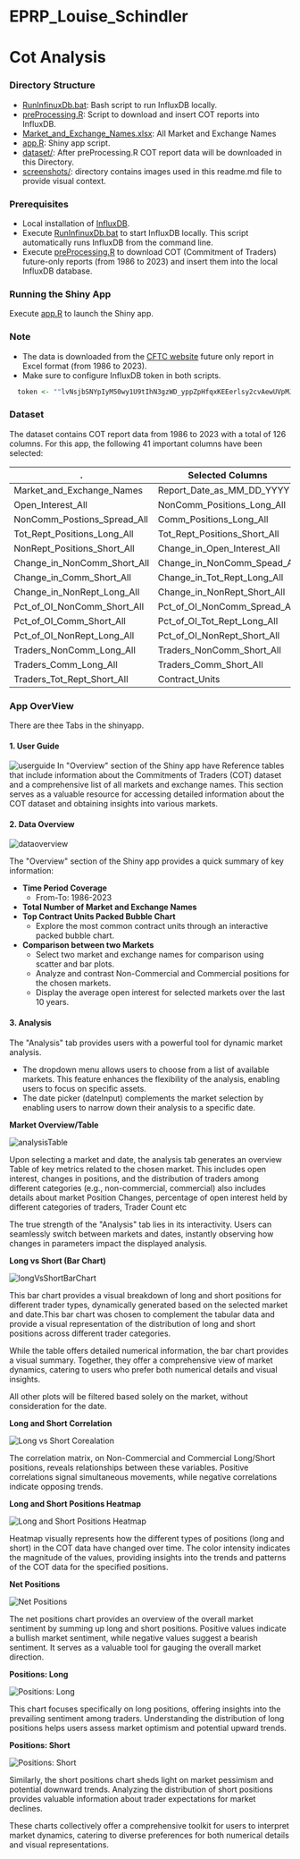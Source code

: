 # EPRP_Louise_Schindler

# Cot Analysis



### Directory Structure

* [RunInfinuxDb.bat](RunInfinuxDb.bat): Bash script to run InfluxDB locally.
* [preProcessing.R](preProcessing.R): Script to download and insert COT reports into InfluxDB.
* [Market_and_Exchange_Names.xlsx](Market_and_Exchange_Names.xlsx): All Market and Exchange Names
* [app.R](app.R): Shiny app script.
* [dataset/](dataset/): After preProcessing.R  COT report data will be downloaded in this Directory.
* [screenshots/](screenshots/): directory contains images used in this readme.md file to provide visual context.



### Prerequisites

* Local installation of [InfluxDB](https://docs.influxdata.com/influxdb/v2/install/).
* Execute [RunInfinuxDb.bat](RunInfinuxDb.bat) to start InfluxDB locally. This script automatically runs InfluxDB from the command line.
* Execute [preProcessing.R](preProcessing.R) to download COT (Commitment of Traders) future-only reports (from 1986 to 2023) and insert them into the local InfluxDB database.

### Running the Shiny App

Execute [app.R](app.R) to launch the Shiny app.


### Note

* The data is downloaded from the [CFTC website](https://www.cftc.gov/MarketReports/CommitmentsofTraders/HistoricalCompressed/index.htm) future only report in Excel format (from 1986 to 2023).
* Make sure to configure InfluxDB token in both scripts.

```R
  token <- ""lvNsjbSNYpIyM50wy1U9tIhN3gzWD_yppZpHfqxKEEerlsy2cvAewUVpMJT8uog9n9NVMXT7eyhdLd9CC6ZqcA=="
```




### Dataset

The dataset contains COT report data from 1986 to 2023 with a total of 126 columns. For this app, the following 41 important columns have been selected:


|   .           | **Selected Columns**              | .              
| ---------------------------------- | ----------------------------------|  ---------------------------------- |
| Market_and_Exchange_Names         | Report_Date_as_MM_DD_YYYY          | CFTC_Contract_Market_Code          |
| Open_Interest_All                  | NonComm_Positions_Long_All         | NonComm_Positions_Short_All        |
| NonComm_Postions_Spread_All        | Comm_Positions_Long_All            | Comm_Positions_Short_All           |
| Tot_Rept_Positions_Long_All        | Tot_Rept_Positions_Short_All       | NonRept_Positions_Long_All         |
| NonRept_Positions_Short_All        | Change_in_Open_Interest_All        | Change_in_NonComm_Long_All         |
| Change_in_NonComm_Short_All        | Change_in_NonComm_Spead_All        | Change_in_Comm_Long_All            |
| Change_in_Comm_Short_All           | Change_in_Tot_Rept_Long_All        | Change_in_Tot_Rept_Short_All       |
| Change_in_NonRept_Long_All         | Change_in_NonRept_Short_All        | Pct_of_OI_NonComm_Long_All         |
| Pct_of_OI_NonComm_Short_All        | Pct_of_OI_NonComm_Spread_All       | Pct_of_OI_Comm_Long_All            |
| Pct_of_OI_Comm_Short_All           | Pct_of_OI_Tot_Rept_Long_All        | Pct_of_OI_Tot_Rept_Short_All       |
| Pct_of_OI_NonRept_Long_All         | Pct_of_OI_NonRept_Short_All        | Traders_Tot_All                    |
| Traders_NonComm_Long_All           | Traders_NonComm_Short_All          | Traders_NonComm_Spread_All         |
| Traders_Comm_Long_All               | Traders_Comm_Short_All              | Traders_Tot_Rept_Long_All          |
| Traders_Tot_Rept_Short_All          | Contract_Units                      |



### App OverView

There are thee Tabs in the shinyapp.




#### 1. User Guide

![userguide](screenshots/userguide.png)
In "Overview" section of the Shiny app have Reference tables that include information about the Commitments of Traders (COT) dataset and a comprehensive list of all markets and exchange names. This section serves as a valuable resource for accessing detailed information about the COT dataset and obtaining insights into various markets.
#### 2. Data Overview

![dataoverview](screenshots/overview.png)

The "Overview" section of the Shiny app provides a quick summary of key information:

- **Time Period Coverage**
  - From-To: 1986-2023
- **Total Number of Market and Exchange Names**
- **Top Contract Units Packed Bubble Chart**
    - Explore the most common contract units through an interactive packed bubble chart.
- **Comparison between two Markets**
  - Select two market and exchange names for comparison using scatter and bar plots.
  - Analyze and contrast Non-Commercial and Commercial positions for the chosen markets.
  - Display the average open interest for selected markets over the last 10 years.
#### 3. Analysis


The "Analysis" tab provides users with a powerful tool for dynamic market analysis. 

- The dropdown menu allows users to choose from a list of available markets. This feature enhances the flexibility of the analysis, enabling users to focus on specific assets.
- The date picker (dateInput) complements the market selection by enabling users to narrow down their analysis to a specific date.

**Market Overview/Table**

![analysisTable](screenshots/analysisTable.png)

Upon selecting a market and date, the analysis tab generates an overview Table of key metrics related to the chosen market. This includes open interest, changes in positions, and the distribution of traders among different categories (e.g., non-commercial, commercial) also includes details about market Position Changes, percentage of open interest held by different categories of traders, Trader Count etc


The true strength of the "Analysis" tab lies in its interactivity. Users can seamlessly switch between markets and dates, instantly observing how changes in parameters impact the displayed analysis. 

**Long vs Short (Bar Chart)**

![longVsShortBarChart](screenshots/longVsShortBarchart.png)


This bar chart provides a visual breakdown of long and short positions for different trader types, dynamically generated based on the selected market and date.This bar chart was chosen to complement the tabular data and provide a visual representation of the distribution of long and short positions across different trader categories.

While the table offers detailed numerical information, the bar chart provides a visual summary. Together, they offer a comprehensive view of market dynamics, catering to users who prefer both numerical details and visual insights.

All other plots will be filtered based solely on the market, without consideration for the date.

**Long and Short Correlation**

![Long vs Short Corealation](screenshots/longVsShortCorelation.png)

The correlation matrix, on Non-Commercial and Commercial Long/Short positions, reveals relationships between these variables. Positive correlations signal simultaneous movements, while negative correlations indicate opposing trends.

**Long and Short Positions Heatmap**

![Long and Short Positions Heatmap](screenshots/longAndShortHeatMap.png)


Heatmap visually represents how the different types of positions (long and short) in the COT data have changed over time. The color intensity indicates the magnitude of the values, providing insights into the trends and patterns of the COT data for the specified positions.


**Net Positions**

![Net Positions](screenshots/netPosition.png)


The net positions chart provides an overview of the overall market sentiment by summing up long and short positions. Positive values indicate a bullish market sentiment, while negative values suggest a bearish sentiment. It serves as a valuable tool for gauging the overall market direction.

**Positions: Long**

![Positions: Long](screenshots/positionLong.png)


This chart focuses specifically on long positions, offering insights into the prevailing sentiment among traders. Understanding the distribution of long positions helps users assess market optimism and potential upward trends.

**Positions: Short**

![Positions: Short](screenshots/positionShort.png)


Similarly, the short positions chart sheds light on market pessimism and potential downward trends. Analyzing the distribution of short positions provides valuable information about trader expectations for market declines.


These charts collectively offer a comprehensive toolkit for users to interpret market dynamics, catering to diverse preferences for both numerical details and visual representations.
